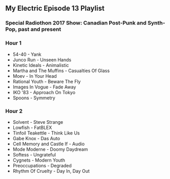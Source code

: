 ## My Electric Episode 13 Playlist

### Special Radiothon 2017 Show: Canadian Post-Punk and Synth-Pop, past and present

### Hour 1
* 54-40 - Yank
* Junco Run - Unseen Hands
* Kinetic Ideals - Animalistic
* Martha and The Muffins - Casualties Of Glass
* Moev - In Your Head
* Rational Youth - Beware The Fly
* Images In Vogue - Fade Away
* IKO '83 - Approach On Tokyo
* Spoons - Symmetry

### Hour 2
* Solvent - Steve Strange
* Lowfish - FatBLEX
* Tinfoil Teakettle - Think Like Us
* Gabe Knox - Das Auto
* Cell Memory and Castle If - Audio
* Mode Moderne - Doomy Daydream
* Softess - Ungrateful
* Cygnets - Modern Youth
* Preoccupations - Degraded
* Rhythm Of Cruelty - Day In, Day Out
